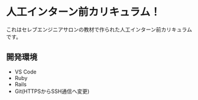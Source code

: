 # 人工インターン前カリキュラム！

これはセレブエンジニアサロンの教材で作られた人工インターン前カリキュラムです。

## 開発環境

* VS Code<br>
* Ruby<br>
* Rails<br>
* Git(HTTPSからSSH通信へ変更) 